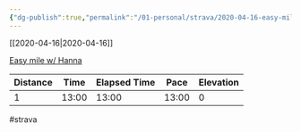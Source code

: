 ```yaml
---
{"dg-publish":true,"permalink":"/01-personal/strava/2020-04-16-easy-mile-w-hanna/"}
---
```



[[2020-04-16\|2020-04-16]]

[Easy mile w/ Hanna](https://www.strava.com/activities/3313803045)

| Distance | Time  | Elapsed Time | Pace  | Elevation |
| -------- | ----- | ------------ | ----- | --------- |
| 1        | 13:00 | 13:00        | 13:00 | 0         |




#strava
